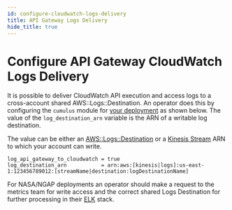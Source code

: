 ```yaml
---
id: configure-cloudwatch-logs-delivery
title: API Gateway Logs Delivery
hide_title: true
---
```


# Configure API Gateway CloudWatch Logs Delivery

It is possible to deliver CloudWatch API execution and access logs to a cross-account shared AWS::Logs::Destination. An operator does this by configuring the `cumulus` module for [your deployment](../deployment/README.md#configure-and-deploy-the-cumulus-tf-root-module) as shown below. The value of the `log_destination_arn` variable is the ARN of a writable log destination.

The value can be either an [AWS::Logs::Destination](https://docs.aws.amazon.com/AWSCloudFormation/latest/UserGuide/aws-resource-logs-destination.html) or a [Kinesis Stream](https://aws.amazon.com/kinesis/data-streams/) ARN to which your account can write.

```hcl
log_api_gateway_to_cloudwatch = true
log_destination_arn           = arn:aws:[kinesis|logs]:us-east-1:123456789012:[streamName|destination:logDestinationName]
```

For NASA/NGAP deployments an operator should make a request to the metrics team for write access and the correct shared Logs Destination for further processing in their [ELK](https://www.elastic.co/elk-stack) stack.
